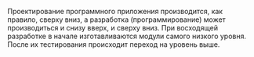 Проектирование программного приложения производится, как правило, сверху вниз, а разработка (программирование) может производиться и снизу вверх, и сверху вниз.
При восходящей разработке в начале изготавливаются модули самого низкого уровня. После их тестирования происходит переход на уровень выше.